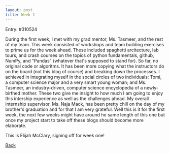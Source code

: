 ```yaml
---
layout: post
title: Week 1
---
```


Entry: #310524

During the first week, I met with my grad mentor, Ms. Tasmeer, and the rest of my team. This week consisted of workshops and team building exercises to prime us for the week ahead. These included spaghetti arcitecture, lab tours, and crash courses on the topics of python fundamentals, github, NumPy, and "Pandas" (whatever that's supposed to stand for). So far, no original code or algoritms. It has been more copying what the instructors do on the board (not this blog of course) and breaking down the processes. I achieved in integrating myself in the social circles of two individuals: Tomi, a computer science major and a very smart young woman; and Ms. Tasmeer, an industry-driven, computer science encyclopedia of a newly-birthed mother. These two give me insight to how much I am going to enjoy this intership experience as well as the challenges ahead. My overall internship supervisor, Ms. Naja Mack, has been pretty chill on the day of my brother's graduation and for that I am very grateful. Well this is it for the first week, the next few weeks might have around he same length of this one but once my project start to take off these blogs should become more elaborate. 

This is Elijah McClary, signing off for week one!

[Back](./)
